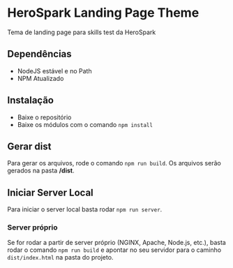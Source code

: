 # HeroSpark Landing Page Theme
Tema de landing page para skills test da HeroSpark

## Dependências
- NodeJS estável e no Path
- NPM Atualizado

## Instalação
- Baixe o repositório
- Baixe os módulos com o comando `npm install`

## Gerar dist
Para gerar os arquivos, rode o comando `npm run build`. Os arquivos serão gerados na pasta **/dist**.

## Iniciar Server Local
Para iniciar o server local basta rodar `npm run server`.

### Server próprio
Se for rodar a partir de server próprio (NGINX, Apache, Node.js, etc.), basta rodar o comando `npm run build` e apontar no seu servidor para o caminho `dist/index.html` na pasta do projeto.